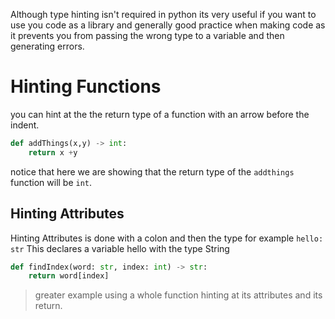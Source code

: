 Although type hinting isn't required in python its very useful if you want to use you code as a library and generally good practice when making code as it prevents you from passing the wrong type to a variable and then generating errors. 


# Hinting  Functions 
you can hint at the the return type of a function with an arrow before the indent.
```python
def addThings(x,y) -> int:
	return x +y
```
notice that here we are showing that the return type of the `addthings` function will be `int`.

## Hinting Attributes
Hinting Attributes is done with a colon and then the type for example `hello: str`
This declares a variable hello with the type String
```python
def findIndex(word: str, index: int) -> str:
	return word[index]
```
> greater example using a whole function hinting at its attributes and its return.